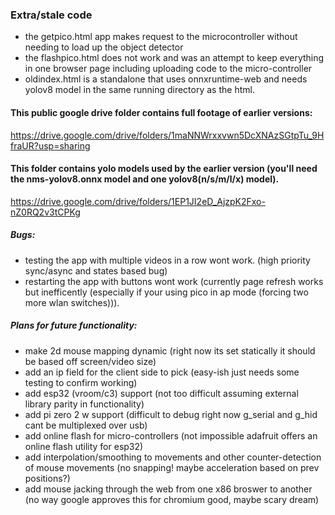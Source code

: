 ### Extra/stale code
 - the getpico.html app makes request to the microcontroller without needing to load up the object detector
 - the flashpico.html does not work and was an attempt to keep everything in one browser page including uploading code to the micro-controller
 - oldindex.html is a standalone that uses onnxruntime-web and needs yolov8 model in the same running directory as the html.

#### This public google drive folder contains full footage of earlier versions:
https://drive.google.com/drive/folders/1maNNWrxxvwn5DcXNAzSGtpTu_9HfraUR?usp=sharing

#### This folder contains yolo models used by the earlier version (you'll need the nms-yolov8.onnx model and one yolov8(n/s/m/l/x) model).
https://drive.google.com/drive/folders/1EP1JI2eD_AjzpK2Fxo-nZ0RQ2v3tCPKg

##### Bugs:
 - testing the app with multiple videos in a row wont work. (high priority sync/async and states based bug)
 - restarting the app with buttons wont work (currently page refresh works but inefficently (especially if your using pico in ap mode (forcing two more wlan switches))).

##### Plans for future functionality:
 - make 2d mouse mapping dynamic (right now its set statically it should be based off screen/video size)
 - add an ip field for the client side to pick (easy-ish just needs some testing to confirm working)
 - add esp32 (vroom/c3) support (not too difficult assuming external library parity in functionality)
 - add pi zero 2 w support (difficult to debug right now g_serial and g_hid cant be multiplexed over usb)
 - add online flash for micro-controllers (not impossible adafruit offers an online flash utility for esp32)
 - add interpolation/smoothing to movements and other counter-detection of mouse movements (no snapping! maybe acceleration based on prev positions?)
 - add mouse jacking through the web from one x86 broswer to another (no way google approves this for chromium good, maybe scary dream)
 